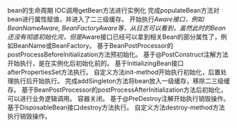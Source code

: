 bean的生命周期
 IOC调用getBean方法进行实例化
 完成populateBean方法对bean进行属性赋值，并进入了二三级缓存。
 开始执行*Aware接口，例如BeanNameAware, BeanFactoryAware等，从日志可以看到，虽然此时的Bean还没有彻底初始化完，但是*Aware接口已经可以拿到相关Bean的部分属性了，例如BeanName或BeanFactory。
 基于BeanPostProcessor的postProcessBeforeInitialization方法预初始化。
 基于@PostConstruct注解方法开始执行，是在实例化后初始化前的。
 基于InitializingBean接口afterPropertiesSet方法执行。
 自定义方法init-method开始执行初始化，后置处理执行后开始执行。
 完成addSingleton方法将bean放入一级缓存，移除二三级缓存。
 基于BeanPostProcessor的postProcessAfterInitialization方法后初始化，可以进行业务逻辑调用。
 容器关闭。
 基于@PreDestroy注解开始执行销毁操作。
 基于DisposableBean接口destroy方法执行。
 自定义方法destroy-method方法执行销毁操作。